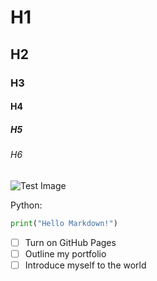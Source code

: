 # H1
## H2
### H3
#### H4
##### H5
###### H6

![Test Image](https://www.imatest.com/wp-content/uploads/2024/04/regmarks.jpg)

Python:
```python
print("Hello Markdown!")
```
- [ ] Turn on GitHub Pages
- [ ] Outline my portfolio
- [ ] Introduce myself to the world
